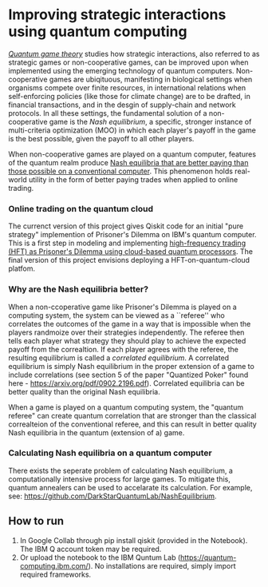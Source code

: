 # Improving strategic interactions using quantum computing

[*Quantum game theory*](https://link.springer.com/article/10.1007/s11128-018-2082-8) studies how strategic interactions, also referred to as strategic games or non-cooperative games, can be improved upon when implemented using the emerging technology of quantum computers. Non-cooperative games are ubiqituous, manifesting in biological settings when organisms compete over finite resources, in international relations when self-enforcing policies (like those for climate change) are to be drafted, in financial transactions, and in the desgin of supply-chain and network protocols. In all these settings, the fundamental solution of a non-cooperative game is the *Nash equilibrium*, a specific, stronger instance of multi-criteria optimization (MOO) in which each player's payoff in the game is the best possible, given the payoff to all other players. 

When non-cooperative games are played on a quantum computer, features of the quantum realm produce [Nash equilibria that are better paying than those possible on a conventional computer](https://doi.org/10.1103/PhysRevLett.83.3077). This phenomenon holds real-world utility in the form of better paying trades when applied to online trading. 

### Online trading on the quantum cloud
The currenct version of this project gives Qiskit code for an initial "pure strategy" implemention of Prisoner's Dilemma on IBM's quantum computer. This is a first step in modeling and implementing [high-frequency trading (HFT) as Prisoner's Dilemma using cloud-based quantum processors](https://www.frontiersin.org/articles/10.3389/frai.2021.769392/full). The final version of this project envisions deploying a HFT-on-quantum-cloud platfom. 

### Why are the Nash equilibria better? 
When a non-ccoperative game like Prisoner's Dilemma is played on a computing system, the system can be viewed as a ``referee'' who correlates the outcomes of the game in a way that is impossible when the players randmoize over their strategies independently. The referee then tells each player what strategy they should play to achieve the expected payoff from the correaltion. If each player agrees with the referee, the resulting equilibrium is called a *correlated equilibrium*. A correlated equilibrium is simply Nash equilibrium in the proper extension of a game to include correlations (see section 5 of the paper "Quantized Poker" found here - https://arxiv.org/pdf/0902.2196.pdf). Correlated equilibria can be better quality than the original Nash equilibria. 

When a game is played on a quantum computing system, the "quantum referee" can create quantum correlation that are stronger than the classical correalteion of the conventional referee, and this can result in better quality Nash equilibria in the quantum (extension of a) game. 

### Calculating Nash equilibria on a quantum computer
There exists the seperate problem of calculating Nash equilibrium, a computationally intensive process for large games. To mitigate this, quantum annealers can be used to accelarate its calculation. For example, see: https://github.com/DarkStarQuantumLab/NashEquilibrium. 

## How to run

1. In Google Collab through pip install qiskit (provided in the Notebook). The IBM Q account token may be required. 
2. Or upload the notebook to the IBM Quntum Lab (https://quantum-computing.ibm.com/). No installations are required, simply import required frameworks.
